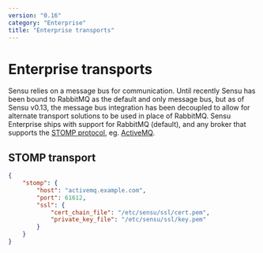 ```yaml
---
version: "0.16"
category: "Enterprise"
title: "Enterprise transports"
---
```


# Enterprise transports

Sensu relies on a message bus for communication. Until recently Sensu
has been bound to RabbitMQ as the default and only message bus, but as
of Sensu v0.13, the message bus integration has been decoupled to
allow for alternate transport solutions to be used in place of
RabbitMQ. Sensu Enterprise ships with support for RabbitMQ (default),
and any broker that supports the [STOMP protocol][stomp], eg.
[ActiveMQ][activemq].

## STOMP transport

~~~ json
{
    "stomp": {
        "host": "activemq.example.com",
        "port": 61612,
        "ssl": {
            "cert_chain_file": "/etc/sensu/ssl/cert.pem",
            "private_key_file": "/etc/sensu/ssl/key.pem"
        }
    }
}
~~~

[stomp]: http://stomp.github.io
[activemq]: http://activemq.apache.org
